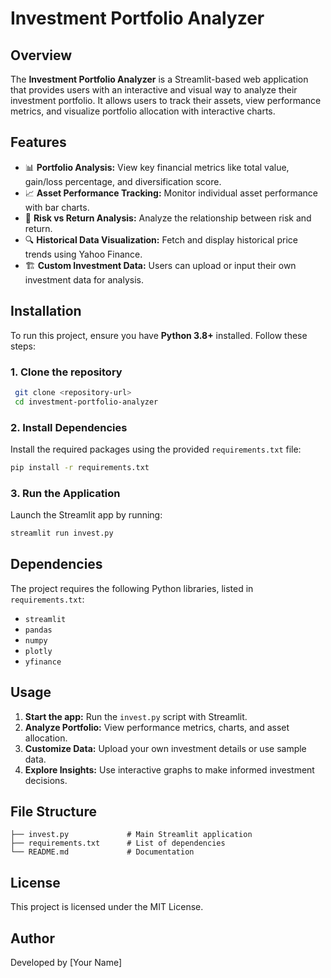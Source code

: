 # Investment Portfolio Analyzer

## Overview
The **Investment Portfolio Analyzer** is a Streamlit-based web application that provides users with an interactive and visual way to analyze their investment portfolio. It allows users to track their assets, view performance metrics, and visualize portfolio allocation with interactive charts.

## Features
- 📊 **Portfolio Analysis:** View key financial metrics like total value, gain/loss percentage, and diversification score.
- 📈 **Asset Performance Tracking:** Monitor individual asset performance with bar charts.
- 🎯 **Risk vs Return Analysis:** Analyze the relationship between risk and return.
- 🔍 **Historical Data Visualization:** Fetch and display historical price trends using Yahoo Finance.
- 🏗 **Custom Investment Data:** Users can upload or input their own investment data for analysis.

## Installation
To run this project, ensure you have **Python 3.8+** installed. Follow these steps:

### 1. Clone the repository
```sh
 git clone <repository-url>
 cd investment-portfolio-analyzer
```

### 2. Install Dependencies
Install the required packages using the provided `requirements.txt` file:
```sh
pip install -r requirements.txt
```

### 3. Run the Application
Launch the Streamlit app by running:
```sh
streamlit run invest.py
```

## Dependencies
The project requires the following Python libraries, listed in `requirements.txt`:
- `streamlit`
- `pandas`
- `numpy`
- `plotly`
- `yfinance`

## Usage
1. **Start the app:** Run the `invest.py` script with Streamlit.
2. **Analyze Portfolio:** View performance metrics, charts, and asset allocation.
3. **Customize Data:** Upload your own investment details or use sample data.
4. **Explore Insights:** Use interactive graphs to make informed investment decisions.

## File Structure
```
├── invest.py             # Main Streamlit application
├── requirements.txt      # List of dependencies
└── README.md             # Documentation
```

## License
This project is licensed under the MIT License.

## Author
Developed by [Your Name]
